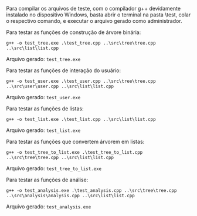 Para compilar os arquivos de teste, com o compilador g++ devidamente instalado no dispositivo Windows, 
basta abrir o terminal na pasta \test, colar o respectivo comando, e executar o arquivo gerado como administrador.

Para testar as funções de construção de árvore binária:

    g++ -o test_tree.exe .\test_tree.cpp ..\src\tree\tree.cpp ..\src\list\list.cpp 

Arquivo gerado: `test_tree.exe`

Para testar as funções de interação do usuário:

    g++ -o test_user.exe .\test_user.cpp ..\src\tree\tree.cpp ..\src\user\user.cpp ..\src\list\list.cpp 

Arquivo gerado: `test_user.exe`

Para testar as funções de listas:

    g++ -o test_list.exe .\test_list.cpp ..\src\list\list.cpp 

Arquivo gerado: `test_list.exe`

Para testar as funções que convertem árvorem em listas: 

    g++ -o test_tree_to_list.exe .\test_tree_to_list.cpp ..\src\tree\tree.cpp ..\src\list\list.cpp

Arquivo gerado: `test_tree_to_list.exe`

Para testar as funções de análise:

    g++ -o test_analysis.exe .\test_analysis.cpp ..\src\tree\tree.cpp ..\src\analysis\analysis.cpp ..\src\list\list.cpp

Arquivo gerado: `test_analysis.exe`
